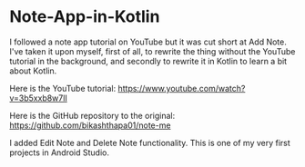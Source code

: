 # Note-App-in-Kotlin
I followed a note app tutorial on YouTube but it was cut short at Add Note. I've taken it upon myself, first of all, to rewrite the thing without the YouTube tutorial in the background, and secondly to rewrite it in Kotlin to learn a bit about Kotlin.

Here is the YouTube tutorial: https://www.youtube.com/watch?v=3b5xxb8w7lI

Here is the GitHub repository to the original: https://github.com/bikashthapa01/note-me

I added Edit Note and Delete Note functionality. This is one of my very first projects in Android Studio.
